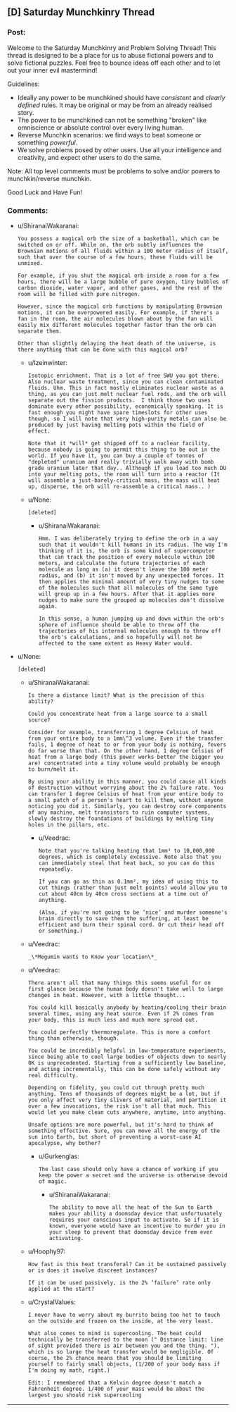 ## [D] Saturday Munchkinry Thread

### Post:

Welcome to the Saturday Munchkinry and Problem Solving Thread! This thread is designed to be a place for us to abuse fictional powers and to solve fictional puzzles. Feel free to bounce ideas off each other and to let out your inner evil mastermind! 

Guidelines:

* Ideally any power to be munchkined should have *consistent* and *clearly defined* rules. It may be original or may be from an already realised story.
* The power to be munchkined can not be something "broken" like omniscience or absolute control over every living human.
* Reverse Munchkin scenarios: we find ways to beat someone or something  *powerful*.
* We solve problems posed by other users. Use all your intelligence and creativity, and expect other users to do the same.

Note: All top level comments must be problems to solve and/or powers to munchkin/reverse munchkin.

Good Luck and Have Fun!

### Comments:

- u/ShiranaiWakaranai:
  ```
  You possess a magical orb the size of a basketball, which can be switched on or off. While on, the orb subtly influences the Brownian motions of all fluids within a 100 meter radius of itself, such that over the course of a few hours, these fluids will be unmixed.

  For example, if you shut the magical orb inside a room for a few hours, there will be a large bubble of pure oxygen, tiny bubbles of carbon dioxide, water vapor, and other gases, and the rest of the room will be filled with pure nitrogen.

  However, since the magical orb functions by manipulating Brownian motions, it can be overpowered easily. For example, if there's a fan in the room, the air molecules blown about by the fan will easily mix different molecules together faster than the orb can separate them.

  Other than slightly delaying the heat death of the universe, is there anything that can be done with this magical orb?
  ```

  - u/Izeinwinter:
    ```
    Isotopic enrichment. That is a lot of free SWU you got there. Also nuclear waste treatment, since you can clean contaminated fluids. Uhm. This in fact mostly eliminates nuclear waste as a thing, as you can just melt nuclear fuel rods, and the orb will separate out the fission products.  I think those two uses dominate every other possibility, economically speaking. It is fast enough you might have spare timeslots for other uses though, so I will note that very high-purity metals can also be produced by just having melting pots within the field of effect.

    Note that it *will* get shipped off to a nuclear facility, because nobody is going to permit this thing to be out in the world. If you have it, you can buy a couple of tonnes of "depleted" uranium and really trivially walk away with bomb grade uranium later that day.. Although if you load too much DU into your melting pots, the room will turn into a reactor (It will assemble a just-barely-critical mass, the mass will heat up, disperse, the orb will re-assemble a critical mass.. )
    ```

  - u/None:
    ```
    [deleted]
    ```

    - u/ShiranaiWakaranai:
      ```
      Hmm. I was deliberately trying to define the orb in a way such that it wouldn't kill humans in its radius. The way I'm thinking of it is, the orb is some kind of supercomputer that can track the position of every molecule within 100 meters, and calculate the future trajectories of each molecule as long as (a) it doesn't leave the 100 meter radius, and (b) it isn't moved by any unexpected forces. It then applies the minimal amount of very tiny nudges to some of the molecules such that all molecules of the same type will group up in a few hours. After that it applies more nudges to make sure the grouped up molecules don't dissolve again.

      In this sense, a human jumping up and down within the orb's sphere of influence should be able to throw off the trajectories of his internal molecules enough to throw off the orb's calculations, and so hopefully will not be affected to the same extent as Heavy Water would.
      ```

- u/None:
  ```
  [deleted]
  ```

  - u/ShiranaiWakaranai:
    ```
    Is there a distance limit? What is the precision of this ability?

    Could you concentrate heat from a large source to a small source?

    Consider for example, transferring 1 degree Celsius of heat from your entire body to a 1mm\^3 volume. Even if the transfer fails, 1 degree of heat to or from your body is nothing, fevers do far worse than that. On the other hand, 1 degree Celsius of heat from a large body (this power works better the bigger you are) concentrated into a tiny volume would probably be enough to burn/melt it.

    By using your ability in this manner, you could cause all kinds of destruction without worrying about the 2% failure rate. You can transfer 1 degree Celsius of heat from your entire body to a small patch of a person's heart to kill them, without anyone noticing you did it. Similarly, you can destroy core components of any machine, melt transistors to ruin computer systems, slowly destroy the foundations of buildings by melting tiny holes in the pillars, etc.
    ```

    - u/Veedrac:
      ```
      Note that you're talking heating that 1mm³ to 10,000,000 degrees, which is completely excessive. Note also that you can immediately steal that heat back, so you can do this repeatedly.

      If you can go as thin as 0.1mm², my idea of using this to cut things (rather than just melt points) would allow you to cut about 40cm by 40cm cross sections at a time out of anything.

      (Also, if you're not going to be ‘nice’ and murder someone's brain directly to save them the suffering, at least be efficient and burn their spinal cord. Or cut their head off or something.)
      ```

  - u/Veedrac:
    ```
    _\*Megumin wants to Know your location\*_
    ```

  - u/Veedrac:
    ```
    There aren't all that many things this seems useful for on first glance because the human body doesn't take well to large changes in heat. However, with a little thought...

    You could kill basically anybody by heating/cooling their brain several times, using any heat source. Even if 2% comes from your body, this is much less and much more spread out.

    You could perfectly thermoregulate. This is more a comfort thing than otherwise, though.

    You could be incredibly helpful in low-temperature experiments, since being able to cool large bodies of objects down to nearly 0K is unprecedented. Starting from a sufficiently low baseline, and acting incrementally, this can be done safely without any real difficulty.

    Depending on fidelity, you could cut through pretty much anything. Tens of thousands of degrees might be a lot, but if you only affect very tiny slivers of material, and partition it over a few invocations, the risk isn't all that much. This would let you make clean cuts anywhere, anytime, into anything.

    Unsafe options are more powerful, but it's hard to think of something effective. Sure, you can move all the energy of the sun into Earth, but short of preventing a worst-case AI apocalypse, why bother?
    ```

    - u/Gurkenglas:
      ```
      The last case should only have a chance of working if you keep the power a secret and the universe is otherwise devoid of magic.
      ```

      - u/ShiranaiWakaranai:
        ```
        The ability to move all the heat of the Sun to Earth makes your ability a doomsday device that unfortunately requires your conscious input to activate. So if it is known, everyone would have an incentive to murder you in your sleep to prevent that doomsday device from ever activating.
        ```

  - u/Hoophy97:
    ```
    How fast is this heat transferal? Can it be sustained passively or is does it involve discreet instances?

    If it can be used passively, is the 2% ‘failure’ rate only applied at the start?
    ```

  - u/CrystalValues:
    ```
    I never have to worry about my burrito being too hot to touch on the outside and frozen on the inside, at the very least.

    What also comes to mind is supercooling. The heat could technically be transferred to the moon (" Distance limit: line of sight provided there is air between you and the thing. "), which is so large the heat transfer would be negligible. Of course, the 2% chance means that you should be limiting yourself to fairly small objects, (1/200 of your body mass if I'm doing my math, right.)

    Edit: I remembered that a Kelvin degree doesn't match a Fahrenheit degree. 1/400 of your mass would be about the largest you should risk supercooling
    ```

---

